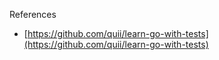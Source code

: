 References

- [https://github.com/quii/learn-go-with-tests](https://github.com/quii/learn-go-with-tests)
